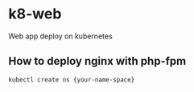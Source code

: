 # k8-web
Web app deploy on kubernetes 

## How to deploy nginx with php-fpm 
```
kubectl create ns {your-name-space}


```